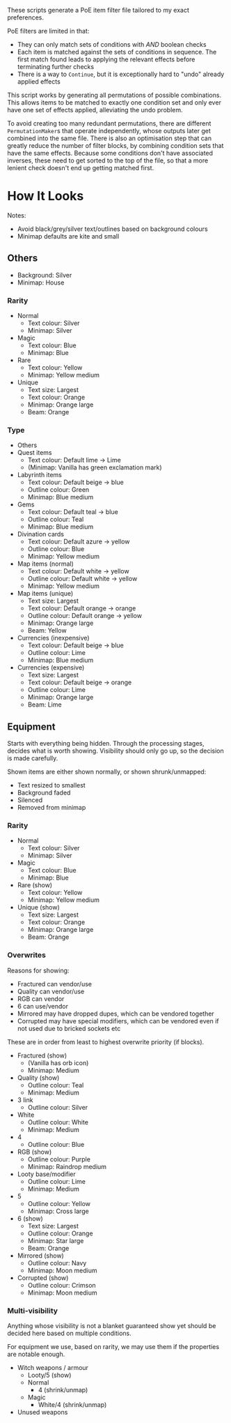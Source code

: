 These scripts generate a PoE item filter file tailored to my exact preferences.

PoE filters are limited in that:

- They can only match sets of conditions with *AND* boolean checks
- Each item is matched against the sets of conditions in sequence. The first match found leads to applying the relevant effects before terminating further checks
- There is a way to `Continue`, but it is exceptionally hard to "undo" already applied effects

This script works by generating all permutations of possible combinations. This allows items to be matched to exactly one condition set and only ever have one set of effects applied, alleviating the undo problem.

To avoid creating too many redundant permutations, there are different `PermutationMaker`s that operate independently, whose outputs later get combined into the same file. There is also an optimisation step that can greatly reduce the number of filter blocks, by combining condition sets that have the same effects. Because some conditions don't have associated inverses, these need to get sorted to the top of the file, so that a more lenient check doesn't end up getting matched first.

# How It Looks

Notes:

- Avoid black/grey/silver text/outlines based on background colours
- Minimap defaults are kite and small

## Others

- Background: Silver
- Minimap: House

### Rarity

- Normal
	- Text colour: Silver
	- Minimap: Silver
- Magic
	- Text colour: Blue
	- Minimap: Blue
- Rare
	- Text colour: Yellow
	- Minimap: Yellow medium
- Unique
	- Text size: Largest
	- Text colour: Orange
	- Minimap: Orange large
	- Beam: Orange

### Type

- Others
- Quest items
	- Text colour: Default lime → Lime
	- (Minimap: Vanilla has green exclamation mark)
- Labyrinth items
	- Text colour: Default beige → blue
	- Outline colour: Green
	- Minimap: Blue medium
- Gems
	- Text colour: Default teal → blue
	- Outline colour: Teal
	- Minimap: Blue medium
- Divination cards
	- Text colour: Default azure → yellow
	- Outline colour: Blue
	- Minimap: Yellow medium
- Map items (normal)
	- Text colour: Default white → yellow
	- Outline colour: Default white → yellow
	- Minimap: Yellow medium
- Map items (unique)
	- Text size: Largest
	- Text colour: Default orange → orange
	- Outline colour: Default orange → yellow
	- Minimap: Orange large
	- Beam: Yellow
- Currencies (inexpensive)
	- Text colour: Default beige → blue
	- Outline colour: Lime
	- Minimap: Blue medium
- Currencies (expensive)
	- Text size: Largest
	- Text colour: Default beige → orange
	- Outline colour: Lime
	- Minimap: Orange large
	- Beam: Lime

## Equipment

Starts with everything being hidden. Through the processing stages, decides what is worth showing. Visibility should only go up, so the decision is made carefully.

Shown items are either shown normally, or shown shrunk/unmapped:

- Text resized to smallest
- Background faded
- Silenced
- Removed from minimap

### Rarity

- Normal
	- Text colour: Silver
	- Minimap: Silver
- Magic
	- Text colour: Blue
	- Minimap: Blue
- Rare (show)
	- Text colour: Yellow
	- Minimap: Yellow medium
- Unique (show)
	- Text size: Largest
	- Text colour: Orange
	- Minimap: Orange large
	- Beam: Orange

### Overwrites

Reasons for showing:

- Fractured can vendor/use
- Quality can vendor/use
- RGB can vendor
- 6 can use/vendor
- Mirrored may have dropped dupes, which can be vendored together
- Corrupted may have special modifiers, which can be vendored even if not used due to bricked sockets etc

These are in order from least to highest overwrite priority (if blocks).

- Fractured (show)
	- (Vanilla has orb icon)
	- Minimap: Medium
- Quality (show)
	- Outline colour: Teal
	- Minimap: Medium
- 3 link
	- Outline colour: Silver
- White
	- Outline colour: White
	- Minimap: Medium
- 4
	- Outline colour: Blue
- RGB (show)
	- Outline colour: Purple
	- Minimap: Raindrop medium
- Looty base/modifier
	- Outline colour: Lime
	- Minimap: Medium
- 5
	- Outline colour: Yellow
	- Minimap: Cross large
- 6 (show)
	- Text size: Largest
	- Outline colour: Orange
	- Minimap: Star large
	- Beam: Orange
- Mirrored (show)
	- Outline colour: Navy
	- Minimap: Moon medium
- Corrupted (show)
	- Outline colour: Crimson
	- Minimap: Moon medium

### Multi-visibility

Anything whose visibility is not a blanket guaranteed show yet should be decided here based on multiple conditions.

For equipment we use, based on rarity, we may use them if the properties are notable enough.

- Witch weapons / armour
	- Looty/5 (show)
	- Normal
		- 4 (shrink/unmap)
	- Magic
		- White/4 (shrink/unmap)
- Unused weapons
